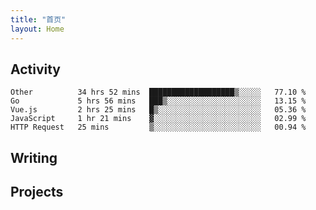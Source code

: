 ```yaml
---
title: "首页"
layout: Home
---
```


## Activity
<!--START_SECTION:waka-->
```text
Other          34 hrs 52 mins  ███████████████████▒░░░░░   77.10 % 
Go             5 hrs 56 mins   ███▒░░░░░░░░░░░░░░░░░░░░░   13.15 % 
Vue.js         2 hrs 25 mins   █▒░░░░░░░░░░░░░░░░░░░░░░░   05.36 % 
JavaScript     1 hr 21 mins    ▓░░░░░░░░░░░░░░░░░░░░░░░░   02.99 % 
HTTP Request   25 mins         ▒░░░░░░░░░░░░░░░░░░░░░░░░   00.94 % 
```
<!--END_SECTION:waka-->

## Writing
<PindedPosts />

## Projects
<Projects />
